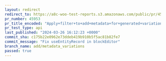 ```yaml
---
layout: redirect
redirect_to: https://a8c-woo-test-reports.s3.amazonaws.com/public/pr/45953/api/index.html
pr_number: 45953
pr_title_encoded: "Apply+filter+to+add+metadata+for+generated+variations"
pr_test_type: api
last_published: "2024-03-26 16:12:23 +0000"
commit_sha: c175b22e0962e73ddeb419b910b5f5ac81b82fe7
commit_message: "Fix useEntityRecord in blockEditor"
branch_name: add/metadata_variations
passed: true
---
```

